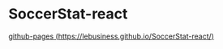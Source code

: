 # SoccerStat-react

[github-pages (https://lebusiness.github.io/SoccerStat-react/)](https://lebusiness.github.io/SoccerStat-react/)

